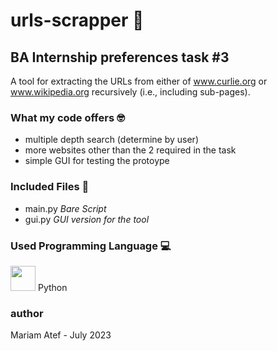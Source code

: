 # urls-scrapper 🔗 
## BA Internship preferences task #3

A tool for extracting the URLs from either of www.curlie.org or www.wikipedia.org recursively (i.e., including sub-pages).

### What my code offers 🤓

- multiple depth search (determine by user)
- more websites other than the 2 required in the task
- simple GUI for testing the protoype

### Included Files 📂

- main.py   _Bare Script_
- gui.py    _GUI version for the tool_

### Used Programming Language 💻

<img src="https://camo.githubusercontent.com/c15141700fd20b43ada6d18c559bef630e398d0393c497586286bcb60a3bc29f/68747470733a2f2f75706c6f61642e77696b696d656469612e6f72672f77696b6970656469612f636f6d6d6f6e732f7468756d622f632f63332f507974686f6e2d6c6f676f2d6e6f746578742e7376672f3138363970782d507974686f6e2d6c6f676f2d6e6f746578742e7376672e706e67" width='40' height='40'> Python 


### author

Mariam Atef - July 2023
